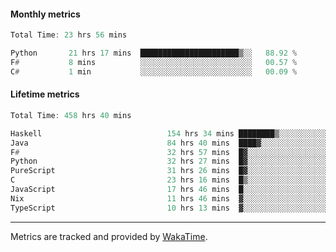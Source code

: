 #### Monthly metrics
<!--START_SECTION:wakamonthly-->

```asm
Total Time: 23 hrs 56 mins

Python       21 hrs 17 mins  ██████████████████████▒░░   88.92 %
F#           8 mins          ░░░░░░░░░░░░░░░░░░░░░░░░░   00.57 %
C#           1 min           ░░░░░░░░░░░░░░░░░░░░░░░░░   00.09 %
```

<!--END_SECTION:wakamonthly-->
#### Lifetime metrics
<!--START_SECTION:wakalifetime-->

```asm
Total Time: 458 hrs 40 mins

Haskell                            154 hrs 34 mins ████████▒░░░░░░░░░░░░░░░░   33.61 %
Java                               84 hrs 40 mins  ████▓░░░░░░░░░░░░░░░░░░░░   18.41 %
F#                                 32 hrs 57 mins  █▓░░░░░░░░░░░░░░░░░░░░░░░   07.17 %
Python                             32 hrs 27 mins  █▓░░░░░░░░░░░░░░░░░░░░░░░   07.06 %
PureScript                         31 hrs 26 mins  █▓░░░░░░░░░░░░░░░░░░░░░░░   06.83 %
C                                  23 hrs 16 mins  █▒░░░░░░░░░░░░░░░░░░░░░░░   05.06 %
JavaScript                         17 hrs 46 mins  █░░░░░░░░░░░░░░░░░░░░░░░░   03.87 %
Nix                                11 hrs 46 mins  ▓░░░░░░░░░░░░░░░░░░░░░░░░   02.56 %
TypeScript                         10 hrs 13 mins  ▓░░░░░░░░░░░░░░░░░░░░░░░░   02.22 %
```

<!--END_SECTION:wakalifetime-->

---

Metrics are tracked and provided by [WakaTime](https://github.com/athul/waka-readme).
